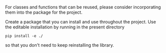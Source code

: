 For classes and functions that can be reused, please consider incorporating them into the package for the project.

Create a package that you can install and use throughout the project. Use the editable installation by running in the present directory

```
pip install -e ./
```

so that you don't need to keep reinstalling the library.
